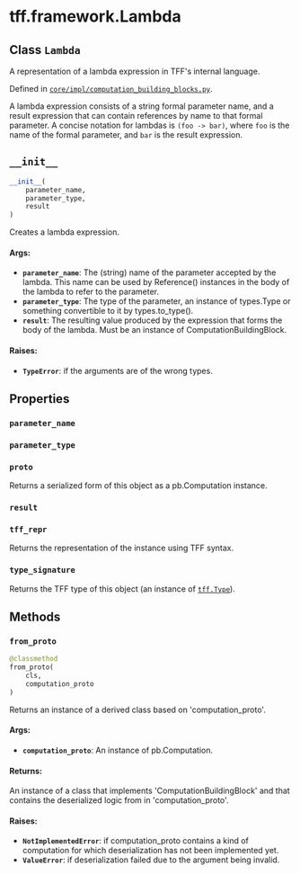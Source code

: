 <div itemscope itemtype="http://developers.google.com/ReferenceObject">
<meta itemprop="name" content="tff.framework.Lambda" />
<meta itemprop="path" content="Stable" />
<meta itemprop="property" content="parameter_name"/>
<meta itemprop="property" content="parameter_type"/>
<meta itemprop="property" content="proto"/>
<meta itemprop="property" content="result"/>
<meta itemprop="property" content="tff_repr"/>
<meta itemprop="property" content="type_signature"/>
<meta itemprop="property" content="__init__"/>
<meta itemprop="property" content="from_proto"/>
</div>

# tff.framework.Lambda

## Class `Lambda`

A representation of a lambda expression in TFF's internal language.

Defined in
[`core/impl/computation_building_blocks.py`](http://github.com/tensorflow/federated/tree/master/tensorflow_federated/python/core/impl/computation_building_blocks.py).

<!-- Placeholder for "Used in" -->

A lambda expression consists of a string formal parameter name, and a result
expression that can contain references by name to that formal parameter. A
concise notation for lambdas is `(foo -> bar)`, where `foo` is the name of the
formal parameter, and `bar` is the result expression.

<h2 id="__init__"><code>__init__</code></h2>

```python
__init__(
    parameter_name,
    parameter_type,
    result
)
```

Creates a lambda expression.

#### Args:

*   <b>`parameter_name`</b>: The (string) name of the parameter accepted by the
    lambda. This name can be used by Reference() instances in the body of the
    lambda to refer to the parameter.
*   <b>`parameter_type`</b>: The type of the parameter, an instance of
    types.Type or something convertible to it by types.to_type().
*   <b>`result`</b>: The resulting value produced by the expression that forms
    the body of the lambda. Must be an instance of ComputationBuildingBlock.

#### Raises:

*   <b>`TypeError`</b>: if the arguments are of the wrong types.

## Properties

<h3 id="parameter_name"><code>parameter_name</code></h3>

<h3 id="parameter_type"><code>parameter_type</code></h3>

<h3 id="proto"><code>proto</code></h3>

Returns a serialized form of this object as a pb.Computation instance.

<h3 id="result"><code>result</code></h3>

<h3 id="tff_repr"><code>tff_repr</code></h3>

Returns the representation of the instance using TFF syntax.

<h3 id="type_signature"><code>type_signature</code></h3>

Returns the TFF type of this object (an instance of
<a href="../../tff/Type.md"><code>tff.Type</code></a>).

## Methods

<h3 id="from_proto"><code>from_proto</code></h3>

```python
@classmethod
from_proto(
    cls,
    computation_proto
)
```

Returns an instance of a derived class based on 'computation_proto'.

#### Args:

*   <b>`computation_proto`</b>: An instance of pb.Computation.

#### Returns:

An instance of a class that implements 'ComputationBuildingBlock' and that
contains the deserialized logic from in 'computation_proto'.

#### Raises:

*   <b>`NotImplementedError`</b>: if computation_proto contains a kind of
    computation for which deserialization has not been implemented yet.
*   <b>`ValueError`</b>: if deserialization failed due to the argument being
    invalid.
